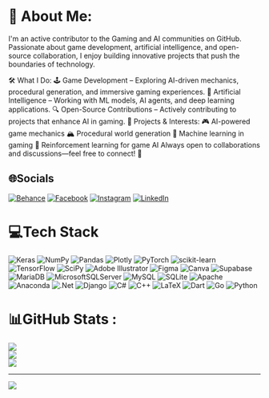 # 💫 About Me:
I'm an active contributor to the Gaming and AI communities on GitHub. Passionate about game development, artificial intelligence, and open-source collaboration, I enjoy building innovative projects that push the boundaries of technology.

🛠 What I Do:
🕹 Game Development – Exploring AI-driven mechanics, procedural generation, and immersive gaming experiences.
🤖 Artificial Intelligence – Working with ML models, AI agents, and deep learning applications.
🔍 Open-Source Contributions – Actively contributing to projects that enhance AI in gaming.
🚀 Projects & Interests:
🎮 AI-powered game mechanics
🏔 Procedural world generation
🧠 Machine learning in gaming
🎯 Reinforcement learning for game AI
Always open to collaborations and discussions—feel free to connect! 🚀

## 🌐Socials
[![Behance](https://img.shields.io/badge/Behance-1769ff?logo=behance&logoColor=white)](https://behance.net/https://www.behance.net/kushaladhikari13) [![Facebook](https://img.shields.io/badge/Facebook-%231877F2.svg?logo=Facebook&logoColor=white)](https://facebook.com/https://www.facebook.com/profile.php?id=100079472226548) [![Instagram](https://img.shields.io/badge/Instagram-%23E4405F.svg?logo=Instagram&logoColor=white)](https://instagram.com/https://www.instagram.com/kuusall/) [![LinkedIn](https://img.shields.io/badge/LinkedIn-%230077B5.svg?logo=linkedin&logoColor=white)](https://linkedin.com/in/https://www.linkedin.com/in/kushal-micky-83444b21b/) 

# 💻Tech Stack
![Keras](https://img.shields.io/badge/Keras-%23D00000.svg?style=flat&logo=Keras&logoColor=white) ![NumPy](https://img.shields.io/badge/numpy-%23013243.svg?style=flat&logo=numpy&logoColor=white) ![Pandas](https://img.shields.io/badge/pandas-%23150458.svg?style=flat&logo=pandas&logoColor=white) ![Plotly](https://img.shields.io/badge/Plotly-%233F4F75.svg?style=flat&logo=plotly&logoColor=white) ![PyTorch](https://img.shields.io/badge/PyTorch-%23EE4C2C.svg?style=flat&logo=PyTorch&logoColor=white) ![scikit-learn](https://img.shields.io/badge/scikit--learn-%23F7931E.svg?style=flat&logo=scikit-learn&logoColor=white) ![TensorFlow](https://img.shields.io/badge/TensorFlow-%23FF6F00.svg?style=flat&logo=TensorFlow&logoColor=white) ![SciPy](https://img.shields.io/badge/SciPy-%230C55A5.svg?style=flat&logo=scipy&logoColor=%white) ![Adobe Illustrator](https://img.shields.io/badge/adobeillustrator-%23FF9A00.svg?style=flat&logo=adobeillustrator&logoColor=white) 	![Figma](https://img.shields.io/badge/figma-%23F24E1E.svg?style=flat&logo=figma&logoColor=white) ![Canva](https://img.shields.io/badge/Canva-%2300C4CC.svg?style=flat&logo=Canva&logoColor=white) 	![Supabase](https://img.shields.io/badge/Supabase-3ECF8E?style=flat&logo=supabase&logoColor=white) ![MariaDB](https://img.shields.io/badge/MariaDB-003545?style=flat&logo=mariadb&logoColor=white) ![MicrosoftSQLServer](https://img.shields.io/badge/Microsoft%20SQL%20Sever-CC2927?style=flat&logo=microsoft%20sql%20server&logoColor=white) ![MySQL](https://img.shields.io/badge/mysql-%2300f.svg?style=flat&logo=mysql&logoColor=white) ![SQLite](https://img.shields.io/badge/sqlite-%2307405e.svg?style=flat&logo=sqlite&logoColor=white) ![Apache](https://img.shields.io/badge/apache-%23D42029.svg?style=flat&logo=apache&logoColor=white) ![Anaconda](https://img.shields.io/badge/Anaconda-%2344A833.svg?style=flat&logo=anaconda&logoColor=white) ![.Net](https://img.shields.io/badge/.NET-5C2D91?style=flat&logo=.net&logoColor=white) ![Django](https://img.shields.io/badge/django-%23092E20.svg?style=flat&logo=django&logoColor=white) ![C#](https://img.shields.io/badge/c%23-%23239120.svg?style=flat&logo=c-sharp&logoColor=white) ![C++](https://img.shields.io/badge/c++-%2300599C.svg?style=flat&logo=c%2B%2B&logoColor=white) ![LaTeX](https://img.shields.io/badge/latex-%23008080.svg?style=flat&logo=latex&logoColor=white) ![Dart](https://img.shields.io/badge/dart-%230175C2.svg?style=flat&logo=dart&logoColor=white) ![Go](https://img.shields.io/badge/go-%2300ADD8.svg?style=flat&logo=go&logoColor=white) ![Python](https://img.shields.io/badge/python-3670A0?style=flat&logo=python&logoColor=ffdd54)
# 📊GitHub Stats :
![](https://github-readme-stats.vercel.app/api?username=Kushal-Micky&theme=blueberry&hide_border=false&include_all_commits=false&count_private=false)<br/>
![](https://github-readme-streak-stats.herokuapp.com/?user=Kushal-Micky&theme=blueberry&hide_border=false)<br/>
![](https://github-readme-stats.vercel.app/api/top-langs/?username=Kushal-Micky&theme=blueberry&hide_border=false&include_all_commits=false&count_private=false&layout=compact)

---
[![](https://visitcount.itsvg.in/api?id=Kushal-Micky&icon=0&color=0)](https://visitcount.itsvg.in)
